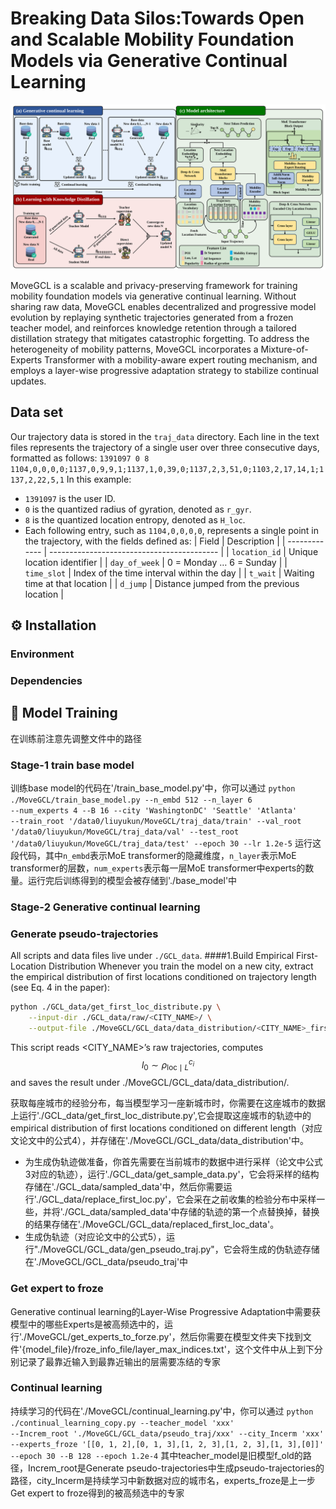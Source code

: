 # Breaking Data Silos:Towards Open and Scalable Mobility Foundation Models via Generative Continual Learning
<!-- add image -->
<p align="center">
  <img src="fig/MoveGCL.svg" alt="WorldMove Logo"/>
</p>
MoveGCL is a scalable and privacy-preserving framework for training mobility foundation models via generative continual learning. Without sharing raw data, MoveGCL enables decentralized and progressive model evolution by replaying synthetic trajectories generated from a frozen teacher model, and reinforces knowledge retention through a tailored distillation strategy that mitigates catastrophic forgetting. To address the heterogeneity of mobility patterns, MoveGCL incorporates a Mixture-of-Experts Transformer with a mobility-aware expert routing mechanism, and employs a layer-wise progressive adaptation strategy to stabilize continual updates.

## Data set
Our trajectory data is stored in the <code>traj_data</code> directory. Each line in the text files represents the trajectory of a single user over three consecutive days, formatted as follows: 
<code>1391097 0 8 1104,0,0,0,0;1137,0,9,9,1;1137,1,0,39,0;1137,2,3,51,0;1103,2,17,14,1;1137,2,22,5,1</code> 
In this example: 
- <code>1391097</code> is the user ID.
- <code>0</code> is the quantized radius of gyration, denoted as <code>r_gyr</code>.
- <code>8</code> is the quantized location entropy, denoted as <code>H_loc</code>.
- Each following entry, such as <code>1104,0,0,0,0</code>, represents a single point in the trajectory, with the fields defined as:
  | Field         | Description                                |
  | ------------- | ------------------------------------------ |
  | `location_id` | Unique location identifier                 |
  | `day_of_week` | 0 = Monday … 6 = Sunday                    |
  | `time_slot`   | Index of the time interval within the day  |
  | `t_wait`      | Waiting time at that location              |
  | `d_jump`      | Distance jumped from the previous location |

## ⚙️ Installation
### Environment
### Dependencies

## 🏃 Model Training
在训练前注意先调整文件中的路径
### Stage-1 train base model
训练base model的代码在'/train_base_model.py'中，你可以通过 <code>python ./MoveGCL/train_base_model.py --n_embd 512 --n_layer 6 --num_experts 4 --B 16 --city 'WashingtonDC' 'Seattle' 'Atlanta' --train_root '/data0/liuyukun/MoveGCL/traj_data/train' --val_root '/data0/liuyukun/MoveGCL/traj_data/val' --test_root '/data0/liuyukun/MoveGCL/traj_data/test' --epoch 30 --lr 1.2e-5</code> 运行这段代码，其中<code>n_embd</code>表示MoE transformer的隐藏维度，<code>n_layer</code>表示MoE transformer的层数，<code>num_experts</code>表示每一层MoE transformer中experts的数量。运行完后训练得到的模型会被存储到'./base_model'中
### Stage-2 Generative continual learning
### Generate pseudo-trajectories
All scripts and data files live under `./GCL_data`.
####1.Build Empirical First-Location Distribution
Whenever you train the model on a new city, extract the empirical distribution of first locations conditioned on trajectory length (see Eq. 4 in the paper):
```bash
python ./GCL_data/get_first_loc_distribute.py \
    --input-dir ./GCL_data/raw/<CITY_NAME>/ \
    --output-file ./MoveGCL/GCL_data/data_distribution/<CITY_NAME>_first_loc_dist.pkl
```
This script reads <CITY_NAME>’s raw trajectories, computes
$$
l_0 \sim \rho_{\text{loc} \mid L}^{c_i}
$$
and saves the result under ./MoveGCL/GCL_data/data_distribution/.

获取每座城市的经验分布，每当模型学习一座新城市时，你需要在这座城市的数据上运行'./GCL_data/get_first_loc_distribute.py',它会提取这座城市的轨迹中的empirical distribution of first locations conditioned on different length（对应文论文中的公式4），并存储在'./MoveGCL/GCL_data/data_distribution'中。
- 为生成伪轨迹做准备，你首先需要在当前城市的数据中进行采样（论文中公式3对应的轨迹），运行'./GCL_data/get_sample_data.py'，它会将采样的结构存储在'./GCL_data/sampled_data'中，然后你需要运行'./GCL_data/replace_first_loc.py'，它会采在之前收集的检验分布中采样一些，并将'./GCL_data/sampled_data'中存储的轨迹的第一个点替换掉，替换的结果存储在'./MoveGCL/GCL_data/replaced_first_loc_data'。
- 生成伪轨迹（对应论文中的公式5），运行"./MoveGCL/GCL_data/gen_pseudo_traj.py"，它会将生成的伪轨迹存储在'./MoveGCL/GCL_data/pseudo_traj'中
### Get expert to froze
Generative continual learning的Layer-Wise Progressive Adaptation中需要获模型中的哪些Experts是被高频选中的，运行'./MoveGCL/get_experts_to_forze.py'，然后你需要在模型文件夹下找到文件'{model_file}/froze_info_file/layer_max_indices.txt'，这个文件中从上到下分别记录了最靠近输入到最靠近输出的层需要冻结的专家
### Continual learning
持续学习的代码在'./MoveGCL/continual_learning.py'中，你可以通过
<code>python ./continual_learning_copy.py --teacher_model 'xxx' --Increm_root './MoveGCL/GCL_data/pseudo_traj/xxx' --city_Incerm 'xxx' --experts_froze '[[0, 1, 2],[0, 1, 3],[1, 2, 3],[1, 2, 3],[1, 3],[0]]' --epoch 30 --B 128 --epoch 1.2e-4</code>
其中teacher_model是旧模型f_old的路径，Increm_root是Generate pseudo-trajectories中生成pseudo-trajectories的路径，city_Incerm是持续学习中新数据对应的城市名，experts_froze是上一步Get expert to froze得到的被高频选中的专家
